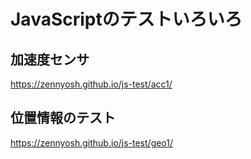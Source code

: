 # JavaScriptのテストいろいろ

## 加速度センサ
https://zennyosh.github.io/js-test/acc1/

## 位置情報のテスト
https://zennyosh.github.io/js-test/geo1/
